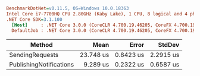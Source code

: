 ``` ini

BenchmarkDotNet=v0.11.5, OS=Windows 10.0.18363
Intel Core i7-7700HQ CPU 2.80GHz (Kaby Lake), 1 CPU, 8 logical and 4 physical cores
.NET Core SDK=3.1.100
  [Host]     : .NET Core 3.0.0 (CoreCLR 4.700.19.46205, CoreFX 4.700.19.46214), 64bit RyuJIT
  DefaultJob : .NET Core 3.0.0 (CoreCLR 4.700.19.46205, CoreFX 4.700.19.46214), 64bit RyuJIT


```
|                  Method |      Mean |     Error |    StdDev |
|------------------------ |----------:|----------:|----------:|
|         SendingRequests | 23.748 us | 0.8423 us | 2.2915 us |
| PublishingNotifications |  9.289 us | 0.2322 us | 0.6587 us |
